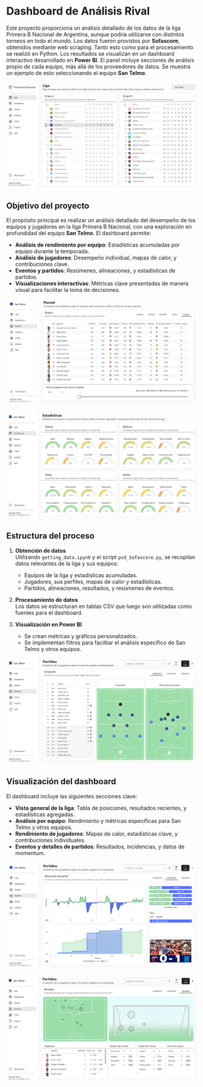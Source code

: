 # Dashboard de Análisis Rival

Este proyecto proporciona un análisis detallado de los datos de la liga Primera B Nacional de Argentina, aunque podría utilizarse con distintos torneos en todo el mundo. Los datos fueron provistos por **Sofascore**, obtenidos mediante web scraping. Tanto esto como para el procesamiento se realizó en Python. Los resultados se visualizan en un dashboard interactivo desarrollado en **Power BI**. El panel incluye secciones de análisis propio de cada equipo, más allá de los proveedores de datos. Se muestra un ejemplo de esto seleccionando el equipo **San Telmo**.

![Liga](images/screenshot_00.png)

## **Objetivo del proyecto**

El propósito principal es realizar un análisis detallado del desempeño de los equipos y jugadores en la liga Primera B Nacional, con una exploración en profundidad del equipo **San Telmo**. El dashboard permite:

- **Análisis de rendimiento por equipo**: Estadísticas acumuladas por equipo durante la temporada.
- **Análisis de jugadores**: Desempeño individual, mapas de calor, y contribuciones clave.
- **Eventos y partidos**: Resúmenes, alineaciones, y estadísticas de partidos.
- **Visualizaciones interactivas**: Métricas clave presentadas de manera visual para facilitar la toma de decisiones.

![Plantel](images/screenshot_01.png)

![Equipo](images/screenshot_02.png)

## **Estructura del proceso**

1. **Obtención de datos**  
   Utilizando `getting_data.ipynb` y el script `pvd_Sofascore.py`, se recopilan datos relevantes de la liga y sus equipos:
   - Equipos de la liga y estadísticas acumuladas.
   - Jugadores, sus perfiles, mapas de calor y estadísticas.
   - Partidos, alineaciones, resultados, y resúmenes de eventos.

2. **Procesamiento de datos**  
   Los datos se estructuran en tablas CSV que luego son utilizadas como fuentes para el dashboard.

3. **Visualización en Power BI**  
   - Se crean métricas y gráficos personalizados.
   - Se implementan filtros para facilitar el análisis específico de San Telmo y otros equipos.

![Alineaciones](images/screenshot_03.png)

## **Visualización del dashboard**

El dashboard incluye las siguientes secciones clave:  
- **Vista general de la liga**: Tabla de posiciones, resultados recientes, y estadísticas agregadas.  
- **Análisis por equipo**: Rendimiento y métricas específicas para San Telmo y otros equipos.  
- **Rendimiento de jugadores**: Mapas de calor, estadísticas clave, y contribuciones individuales.  
- **Eventos y detalles de partidos**: Resultados, incidencias, y datos de momentum.

![Partido](images/screenshot_04.png)

![Remates](images/screenshot_05.png)
